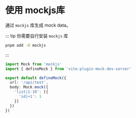 # 使用 mockjs库

通过 `mockjs` 库生成 mock data。

::: tip
你需要自行安装 `mockjs` 库
```sh
pnpm add -D mockjs
```
:::

```ts
import Mock from 'mockjs'
import { defineMock } from 'vite-plugin-mock-dev-server'

export default defineMock({
  url: '/api/test',
  body: Mock.mock({
    'list|1-10': [{
      'id|+1': 1
    }]
  })
})
```
